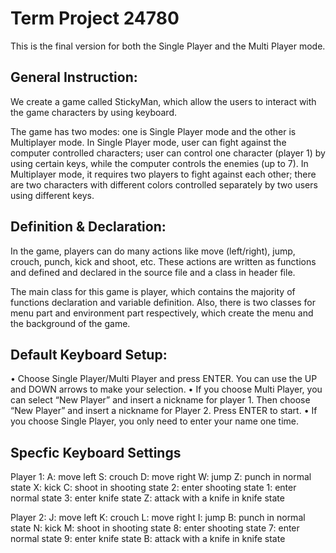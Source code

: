 # Term Project 24780
This is the final version for both the Single Player and the Multi Player mode.

## General Instruction: 
We create a game called StickyMan, which allow the users to interact with the game characters by using keyboard. 

The game has two modes: one is Single Player mode and the other is Multiplayer mode. In Single Player mode, user can fight against the computer controlled characters; user can control one character (player 1) by using certain keys, while the computer controls the enemies (up to 7). In Multiplayer mode, it requires two players to fight against each other; there are two characters with different colors controlled separately by two users using different keys.

## Definition & Declaration: 
In the game, players can do many actions like move (left/right), jump, crouch, punch, kick and shoot, etc. These actions are written as functions and defined and declared in the source file and a class in header file. 

The main class for this game is player, which contains the majority of functions declaration and variable definition. Also, there is two classes for menu part and environment part respectively, which create the menu and the background of the game.

## Default Keyboard Setup:
•	Choose Single Player/Multi Player and press ENTER. You can use the UP and DOWN arrows to make your selection.
•	If you choose Multi Player, you can select “New Player” and insert a nickname for player 1. Then choose “New Player” and insert a nickname for Player 2. Press ENTER to start.
•	If you choose Single Player, you only need to enter your name one time.

## Specfic Keyboard Settings
  Player 1: 
  A: move left
  S: crouch
  D: move right
  W: jump
  Z: punch in normal state
  X: kick
  C: shoot in shooting state
  2: enter shooting state 
  1: enter normal state
  3: enter knife state
  Z: attack with a knife in knife state

  Player 2: 
  J: move left
  K: crouch
  L: move right
  I: jump
  B: punch in normal state
  N: kick
  M: shoot in shooting state
  8: enter shooting state 
  7: enter normal state
  9: enter knife state
  B: attack with a knife in knife state 
